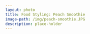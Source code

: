 ```yaml
---
layout: photo
title: Food Styling: Peach Smoothie
image-path: /img/peach-smoothie.JPG
description: place-holder
---
```

